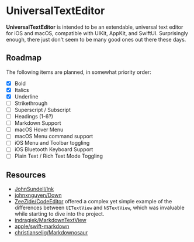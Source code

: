 # UniversalTextEditor

**UniversalTextEditor** is intended to be an extendable, universal text editor for iOS and macOS, compatible with UIKit, AppKit, and SwiftUI. Surprisingly enough, there just don't seem to be many good ones out there these days.

## Roadmap

The following items are planned, in somewhat priority order:

- [x] Bold
- [x] Italics
- [x] Underline
- [ ] Strikethrough
- [ ] Superscript / Subscript
- [ ] Headings (1-6?)
- [ ] Markdown Support
- [ ] macOS Hover Menu
- [ ] macOS Menu command support
- [ ] iOS Menu and Toolbar toggling
- [ ] iOS Bluetooth Keyboard Support
- [ ] Plain Text / Rich Text Mode Toggling

## Resources

- [JohnSundell/Ink](https://github.com/JohnSundell/Ink)
- [johnxnguyen/Down](https://github.com/johnxnguyen/Down)
- [ZeeZide/CodeEditor](https://github.com/ZeeZide/CodeEditor/) offered a complex yet simple example of the differences between `UITextView` and `NSTextView`, which was invaluable while starting to dive into the project.
- [indragiek/MarkdownTextView](https://github.com/indragiek/MarkdownTextView)
- [apple/swift-markdown](https://github.com/apple/swift-markdown)
- [christianselig/Markdownosaur](https://github.com/christianselig/Markdownosaur/blob/main/Markdownosaur.swift)
